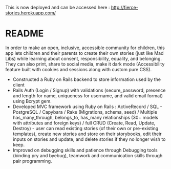 This is now deployed and can be accessed here : http://fierce-stories.herokuapp.com/

# README

 In order to make an open, inclusive, accessible community for children, this app lets children and their parents to create their own stories (just like Mad Libs) while learning about consent, responsibility, equality, and belonging. They can also print, share to social media, make it dark mode (Accessibility feature built with cookies and sessions along with custom pure CSS).
 
+ Constructed a Ruby on Rails backend to store information used by the client
+ Rails Auth (Login / Signup) with validations (secure_password, presence and length for name, uniqueness for username, and valid email format) using Bcrypt gem.
+ Developed MVC framework using Ruby on Rails : ActiveRecord / SQL - PostgreSQL / Capybara / Rake (Migrations, schema, seed) / Multiple has_many_through, belongs_to, has_many relationships (30+ models with attributes and foreign keys) / full CRUD (Create, Read, Update, Destroy) - user can read existing stories (of their own or pre-existing templates), create new stories and store on their storybooks, edit their inputs on stories and update, and delete stories if they no longer wish to keep.
+ Improved on debugging skills and patience through Debugging tools (binding.pry and byebug), teamwork and communication skills through pair programming. 

